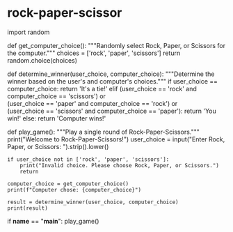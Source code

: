 # rock-paper-scissor
import random

def get_computer_choice():
    """Randomly select Rock, Paper, or Scissors for the computer."""
    choices = ['rock', 'paper', 'scissors']
    return random.choice(choices)

def determine_winner(user_choice, computer_choice):
    """Determine the winner based on the user's and computer's choices."""
    if user_choice == computer_choice:
        return 'It\'s a tie!'
    elif (user_choice == 'rock' and computer_choice == 'scissors') or \
         (user_choice == 'paper' and computer_choice == 'rock') or \
         (user_choice == 'scissors' and computer_choice == 'paper'):
        return 'You win!'
    else:
        return 'Computer wins!'

def play_game():
    """Play a single round of Rock-Paper-Scissors."""
    print("Welcome to Rock-Paper-Scissors!")
    user_choice = input("Enter Rock, Paper, or Scissors: ").strip().lower()

    if user_choice not in ['rock', 'paper', 'scissors']:
        print("Invalid choice. Please choose Rock, Paper, or Scissors.")
        return

    computer_choice = get_computer_choice()
    print(f"Computer chose: {computer_choice}")

    result = determine_winner(user_choice, computer_choice)
    print(result)

if __name__ == "__main__":
    play_game()


